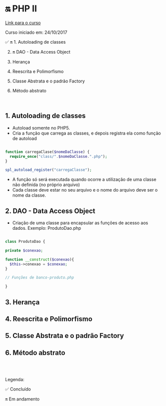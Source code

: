 # :on: PHP II

[Link para o curso](https://cursos.alura.com.br/course/php-oo-2)

Curso iniciado em: 24/10/2017


:white_check_mark: :on: 1. Autoloading de classes

2. :on: DAO - Data Access Object

3. Herança

4. Reescrita e Polimorfismo

5. Classe Abstrata e o padrão Factory

6. Método abstrato

<br/>

## 1. Autoloading de classes

- Autoload somente no PHP5.
- Cria a função que carrega as classes, e depois registra ela como função de autoload
```php

function carregaClase($nomeDaClasse) {
  require_once("class/".$nomeDaClasse.".php");
}

spl_autoload_register("carregaClasse");

```
- A função só será executada quando ocorre a utilização de uma classe não definida (no próprio arquivo)
- Cada classe deve estar no seu arquivo e o nome do arquivo deve ser o nome da classe.

## 2. DAO - Data Access Object

- Criação de uma classe para encapsular as funções de acesso aos dados. 
Exemplo: ProdutoDao.php
```php

class ProdutoDao {

private $conexao;

function __construct($conexao){
  $this->conexao = $conexao;
}

// Funções de banco-produto.php

}

```

## 3. Herança

## 4. Reescrita e Polimorfismo

## 5. Classe Abstrata e o padrão Factory

## 6. Método abstrato


</br></br>

Legenda: 

:white_check_mark: Concluído

:on: Em andamento 

